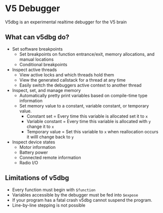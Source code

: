 # V5 Debugger
V5dbg is an experimental realtime debugger for the V5 brain

## What can v5dbg do?
- Set software breakpoints
    - Set breakpoints on function entrance/exit, memory allocations, and manual locations
    - Conditional breakpoints
- Inspect active threads
    - View active locks and which threads hold them
    - View the generated callstack for a thread at any time
    - Easily switch the debuggers active context to another thread
- Inspect, set, and manage memory
    - Automatically pretty print variables based on compile-time type information
    - Set memory value to a constant, variable constant, or temporary value.
        - Constant set = Every time this variable is allocated set it to `x`
        - Variable constant = Every time this variable is allocated with `y` change it to `x`
        - Temporary value = Set this variable to `x` when reallocation occurs it willl change back to `y`
- Inspect device states
    - Motor information
    - Battery power
    - Connected remote information
    - Radio I/O

## Limitations of v5dbg
- Every function must begin with `$function`
- Variables accessible by the debugger must be fed into `$expose`
- If your program has a fatal crash v5dbg cannot suspend the program.
- Line-by-line stepping is not possible